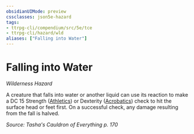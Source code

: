 ```yaml
---
obsidianUIMode: preview
cssclasses: json5e-hazard
tags:
- ttrpg-cli/compendium/src/5e/tce
- ttrpg-cli/hazard/wld
aliases: ["Falling into Water"]
---
```

# Falling into Water
*Wilderness Hazard*  

A creature that falls into water or another liquid can use its reaction to make a DC 15 Strength ([Athletics](2-Mechanics/CLI/rules/skills.md#Athletics)) or Dexterity ([Acrobatics](2-Mechanics/CLI/rules/skills.md#Acrobatics)) check to hit the surface head or feet first. On a successful check, any damage resulting from the fall is halved.

*Source: Tasha's Cauldron of Everything p. 170*